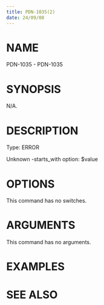 ```yaml
---
title: PDN-1035(2)
date: 24/09/08
---
```


# NAME

PDN-1035 - PDN-1035

# SYNOPSIS

N/A.

# DESCRIPTION

Type: ERROR

Unknown -starts_with option: $value

# OPTIONS

This command has no switches.

# ARGUMENTS

This command has no arguments.

# EXAMPLES

# SEE ALSO
